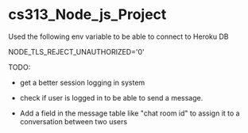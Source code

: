 # cs313_Node_js_Project

Used the following env variable to be able to connect to Heroku DB

NODE_TLS_REJECT_UNAUTHORIZED='0'

TODO:

- get a better session logging in system

- check if user is logged in to be able to send a message.

- Add a field in the message table like "chat room id" to assign it to a conversation between two users
